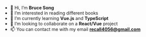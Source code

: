 - 👋 Hi, I’m **Bruce Song**
- 📖 I’m interested in reading different books
- 🌱 I’m currently learning **Vue.js** and **TypeScript**
- 💞️ I’m looking to collaborate on a **React/Vue** project
- 📫 You can contact me with my email **recall4056@gmail.com**
